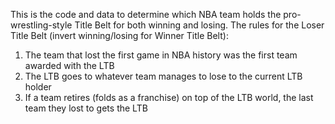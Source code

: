 This is the code and data to determine which NBA team holds the pro-wrestling-style Title Belt for both winning and losing.
The rules for the Loser Title Belt (invert winning/losing for Winner Title Belt):
  1) The team that lost the first game in NBA history was the first team awarded with the LTB
  2) The LTB goes to whatever team manages to lose to the current LTB holder
  3) If a team retires (folds as a franchise) on top of the LTB world, the last team they lost to gets the LTB
